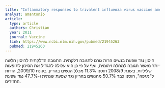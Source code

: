 ```yaml
---
title: "Inflammatory responses to trivalent influenza virus vaccine among pregnant women"
analyst: amantonio
article:
  type: article
  authors: Christian
  year: 2011
  journal: Vaccine
  link: https://www.ncbi.nlm.nih.gov/pubmed/21945263
  pubmed: 21945263
---
```


חיסון נגד שפעת בנשים הרות גורם לתגובה דלקתית. התגובה הדלקתית לחיסון חלשה יותר מאשר תגובה למחלה זיהומית, ואף על פי כן היא עלולה להגדיל את הסיכון לתופעות שליליות. בעונת 2008/9 חוסנו 11.3% מכלל הנשים בהריון. בעונת 2009/10, הודות ל"מגפה", חוסנו כבר 50.7% מהנשים בהריון נגד שפעת עונתית ו-47.7% נגד שפעת החזירים.
